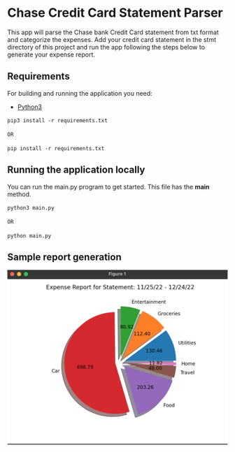 # Chase Credit Card Statement Parser

This app will parse the Chase bank Credit Card statement from txt format and categorize the 
expenses. Add your credit card statement in the stmt directory of this project and run the app 
following the steps below to generate your expense report.

## Requirements

For building and running the application you need:

- [Python3](https://www.python.org/downloads/)

```shell
pip3 install -r requirements.txt

OR

pip install -r requirements.txt
```

## Running the application locally

You can run the main.py program to get started. This file has the __main__ method.

```shell
python3 main.py

OR

python main.py
```

## Sample report generation

![Expense Report](images/cc-stmt-parser-report.png "Sample Expense Report")

